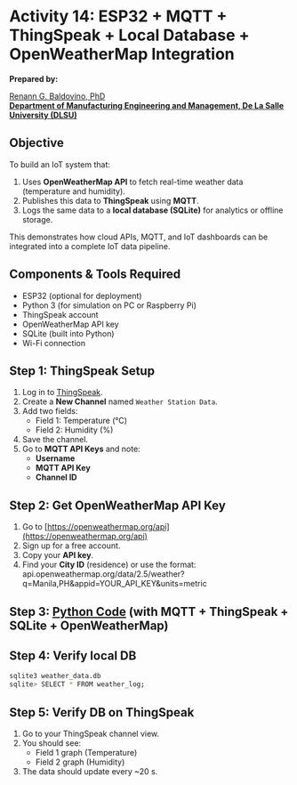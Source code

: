 # Activity 14: ESP32 + MQTT + ThingSpeak + Local Database + OpenWeatherMap Integration

**Prepared by:**  

[Renann G. Baldovino, PhD](https://www.dlsu.edu.ph/colleges/gcoe/academic-departments/manufacturing-engineering-management/faculty-profile/renann-baldovino/)  
**[Department of Manufacturing Engineering and Management, De La Salle University (DLSU)](https://www.dlsu.edu.ph/colleges/gcoe/academic-departments/manufacturing-engineering-management/)**

## Objective
To build an IoT system that:
1. Uses **OpenWeatherMap API** to fetch real-time weather data (temperature and humidity).  
2. Publishes this data to **ThingSpeak** using **MQTT**.  
3. Logs the same data to a **local database (SQLite)** for analytics or offline storage.

This demonstrates how cloud APIs, MQTT, and IoT dashboards can be integrated into a complete IoT data pipeline.

## Components & Tools Required
- ESP32 (optional for deployment)
- Python 3 (for simulation on PC or Raspberry Pi)
- ThingSpeak account
- OpenWeatherMap API key
- SQLite (built into Python)
- Wi-Fi connection

## Step 1: ThingSpeak Setup
1. Log in to [ThingSpeak](https://thingspeak.com/).  
2. Create a **New Channel** named `Weather Station Data`.  
3. Add two fields:
   - Field 1: Temperature (°C)
   - Field 2: Humidity (%)
4. Save the channel.  
5. Go to **MQTT API Keys** and note:
   - **Username**
   - **MQTT API Key**
   - **Channel ID**

## Step 2: Get OpenWeatherMap API Key
1. Go to [https://openweathermap.org/api](https://openweathermap.org/api)
2. Sign up for a free account.
3. Copy your **API key**.
4. Find your **City ID** (residence) or use the format: api.openweathermap.org/data/2.5/weather?q=Manila,PH&appid=YOUR_API_KEY&units=metric

## Step 3: [Python Code](https://raw.githubusercontent.com/rgbaldov/iot/refs/heads/main/activity14.py) (with MQTT + ThingSpeak + SQLite + OpenWeatherMap)

## Step 4: Verify local DB
```bash
sqlite3 weather_data.db
sqlite> SELECT * FROM weather_log;
```

## Step 5: Verify DB on ThingSpeak
1. Go to your ThingSpeak channel view.
2. You should see:
   - Field 1 graph (Temperature)
   - Field 2 graph (Humidity)
3. The data should update every ~20 s.
